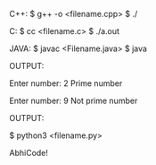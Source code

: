 C++:
$ g++ -o <name> <filename.cpp>
$ ./<name>

C:
$ cc <filename.c>
$ ./a.out

JAVA:
$ javac <Filename.java>
$ java <Filename>

OUTPUT:

Enter number: 2
Prime number

Enter number: 9
Not prime number

OUTPUT:

$ python3 <filename.py>

AbhiCode!
